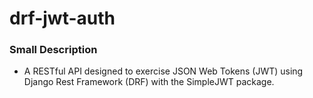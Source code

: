 # drf-jwt-auth
### Small Description
- A RESTful API designed to exercise JSON Web Tokens (JWT) using Django Rest Framework (DRF) with the SimpleJWT package.

